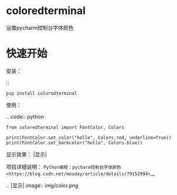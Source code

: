 coloredterminal
============

设置pycharm控制台字体颜色

快速开始
========

安装：

::

    pip install coloredterminal

使用：

.. code:: python

    from coloredterminal import FontColor, Colors

    print(FontColor.set_color("hello", Colors.red, underline=True))
    print(FontColor.set_backcolor("hello", Colors.blue))

显示效果： |显示|

项目详细说明：
`Python编程：pycharm控制台字体颜色 <https://blog.csdn.net/mouday/article/details/79152994>`__

.. |显示| image:: img/color.png
